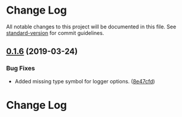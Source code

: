 # Change Log

All notable changes to this project will be documented in this file. See [standard-version](https://github.com/conventional-changelog/standard-version) for commit guidelines.

## [0.1.6](https://github.com/thornberger/graublau/compare/v0.1.5...v0.1.6) (2019-03-24)


### Bug Fixes

* Added missing type symbol for logger options. ([8e47cfd](https://github.com/thornberger/graublau/commit/8e47cfd))



# Change Log
